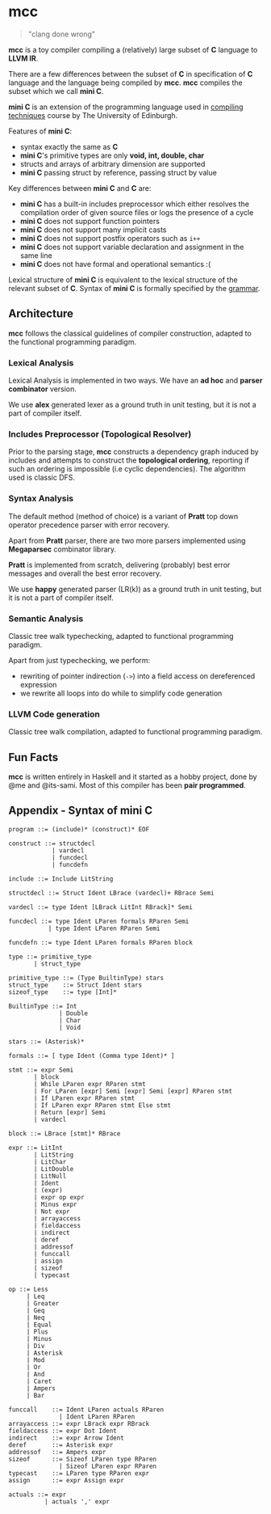 # mcc

> "clang done wrong"

**mcc** is a toy compiler compiling a (relatively) large subset of **C** language to **LLVM IR**. 

There are a few differences between the subset of **C** in specification of **C** language and the language being compiled by **mcc**. **mcc** compiles the subset which we call **mini C**.

**mini C** is an extension of the programming language used in [compiling techniques](https://www.inf.ed.ac.uk/teaching/courses/ct/19-20/) course by The University of Edinburgh.

Features of **mini C**:
- syntax exactly the same as **C**
- **mini C**'s primitive types are only **void, int, double, char**
- structs and arrays of arbitrary dimension are supported
- **mini C** passing struct by reference, passing struct by value

Key differences between **mini C** and **C** are:
- **mini C** has a built-in includes preprocessor which either resolves the compilation order of given source files or logs the presence of a cycle
- **mini C** does not support function pointers
- **mini C** does not support many implicit casts
- **mini C** does not support postfix operators such as ```i++```
- **mini C** does not support variable declaration and assignment in the same line
- **mini C** does not have formal and operational semantics :(

Lexical structure of **mini C** is equivalent to the lexical structure of the relevant subset of **C**.
Syntax of **mini C** is formally specified by the [grammar](./grammar). 

## Architecture
**mcc** follows the classical guidelines of compiler construction,
adapted to the functional programming paradigm.

### Lexical Analysis

Lexical Analysis is implemented in two ways. We have an **ad hoc** and **parser combinator** version.

We use **alex** generated lexer as a ground truth in unit testing, but it is not a part of compiler itself. 
### Includes Preprocessor (Topological Resolver)

Prior to the parsing stage, **mcc** constructs a dependency graph induced by includes and attempts to construct the **topological ordering**, reporting if such an ordering is impossible (i.e cyclic dependencies). The algorithm used is classic DFS.

### Syntax Analysis

The default method (method of choice) is a variant of **Pratt** top down operator precedence parser with error recovery.

Apart from **Pratt** parser, there are two more parsers implemented using **Megaparsec** combinator library. 

**Pratt** is implemented from scratch, delivering (probably) best error messages and overall the best error recovery.

We use **happy** generated parser (LR(k)) as a ground truth in unit testing, but it is not a part of compiler itself.

### Semantic Analysis

Classic tree walk typechecking, adapted to functional programming paradigm.

Apart from just typechecking, we perform:
- rewriting of pointer indirection (```->```) into a field access on dereferenced expression
- we rewrite all loops into do while to simplify code generation

### LLVM Code generation

Classic tree walk compilation, adapted to functional programming paradigm.
## Fun Facts

**mcc** is written entirely in Haskell and it started as a hobby project, done by @me and @its-sami. Most of this compiler has been **pair programmed**.

## Appendix - Syntax of mini C

```
program ::= (include)* (construct)* EOF

construct ::= structdecl
            | vardecl
            | funcdecl
            | funcdefn

include ::= Include LitString

structdecl ::= Struct Ident LBrace (vardecl)+ RBrace Semi

vardecl ::= type Ident [LBrack LitInt RBrack]* Semi

funcdecl ::= type Ident LParen formals RParen Semi
           | type Ident LParen RParen Semi

funcdefn ::= type Ident LParen formals RParen block

type ::= primitive_type
       | struct_type

primitive_type ::= (Type BuiltinType) stars
struct_type    ::= Struct Ident stars
sizeof_type    ::= type [Int]*

BuiltinType ::= Int
              | Double
              | Char
              | Void

stars ::= (Asterisk)*

formals ::= [ type Ident (Comma type Ident)* ]

stmt ::= expr Semi
       | block
       | While LParen expr RParen stmt
       | For LParen [expr] Semi [expr] Semi [expr] RParen stmt
       | If LParen expr RParen stmt
       | If LParen expr RParen stmt Else stmt
       | Return [expr] Semi
       | vardecl

block ::= LBrace [stmt]* RBrace

expr ::= LitInt
       | LitString
       | LitChar
       | LitDouble
       | LitNull
       | Ident
       | (expr)
       | expr op expr
       | Minus expr
       | Not expr
       | arrayaccess
       | fieldaccess
       | indirect
       | deref
       | addressof
       | funccall
       | assign
       | sizeof
       | typecast

op ::= Less
     | Leq
     | Greater
     | Geq
     | Neq
     | Equal
     | Plus
     | Minus
     | Div
     | Asterisk
     | Mod
     | Or
     | And
     | Caret
     | Ampers
     | Bar

funccall    ::= Ident LParen actuals RParen
              | Ident LParen RParen
arrayaccess ::= expr LBrack expr RBrack
fieldaccess ::= expr Dot Ident
indirect    ::= expr Arrow Ident
deref       ::= Asterisk expr
addressof   ::= Ampers expr
sizeof      ::= Sizeof LParen type RParen
              | Sizeof LParen expr RParen
typecast    ::= LParen type RParen expr
assign      ::= expr Assign expr

actuals ::= expr
          | actuals ',' expr
```